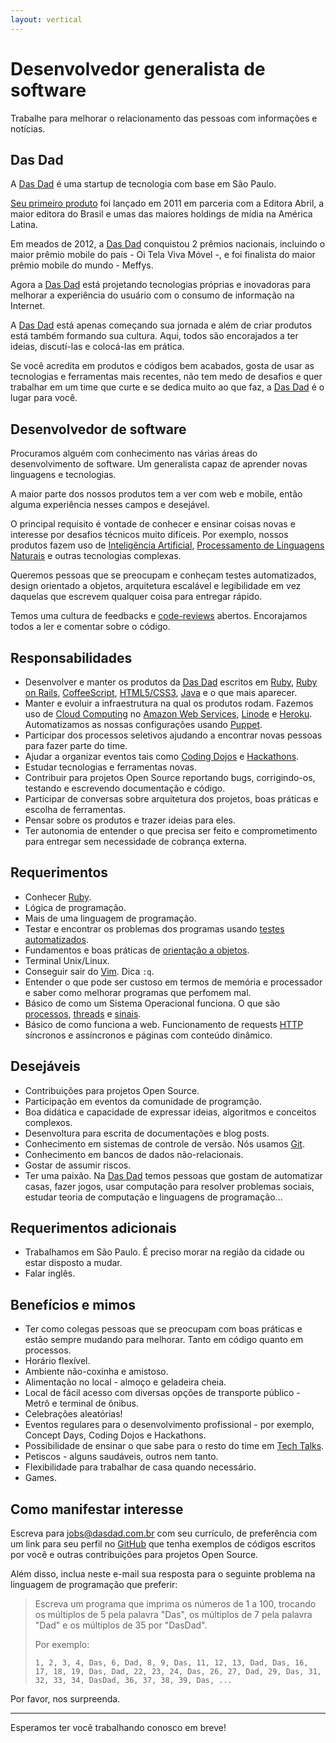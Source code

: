 ```yaml
---
layout: vertical
---
```


Desenvolvedor generalista de software
=====================================

Trabalhe para melhorar o relacionamento das pessoas com informações e notícias.

Das Dad
-------

A [Das Dad][das-dad] é uma startup de tecnologia com base em São Paulo.

[Seu primeiro produto][veja-24h] foi lançado em 2011 em parceria com a
Editora Abril, a maior editora do Brasil e umas das maiores holdings de mídia
na América Latina.

Em meados de 2012, a [Das Dad][das-dad] conquistou 2 prêmios nacionais,
incluindo o maior prêmio mobile do país - Oi Tela Viva Móvel -, e foi
finalista do maior prêmio mobile do mundo - Meffys.

Agora a [Das Dad][das-dad] está projetando tecnologias próprias e inovadoras
para melhorar a experiência do usuário com o consumo de informação na Internet.

A [Das Dad][das-dad] está apenas começando sua jornada e além de criar produtos
está também formando sua cultura. Aqui, todos são encorajados a ter ideias,
discutí-las e colocá-las em prática.

Se você acredita em produtos e códigos bem acabados, gosta de usar as
tecnologias e ferramentas mais recentes, não tem medo de desafios e quer
trabalhar em um time que curte e se dedica muito ao que faz, a
[Das Dad][das-dad] é o lugar para você.

Desenvolvedor de software
-------------------------

Procuramos alguém com conhecimento nas várias áreas do
desenvolvimento de software. Um generalista capaz de aprender novas linguagens
e tecnologias.

A maior parte dos nossos produtos tem a ver com web e mobile, então alguma
experiência nesses campos e desejável.

O principal requisito é vontade de conhecer e ensinar coisas novas e interesse
por desafios técnicos muito difíceis. Por exemplo, nossos produtos fazem uso
de [Inteligência Artificial][ia], [Processamento de Linguagens Naturais][pln]
e outras tecnologias complexas.

Queremos pessoas que se preocupam e conheçam testes automatizados, design
orientado a objetos, arquitetura escalável e legibilidade em vez daquelas que
escrevem qualquer coisa para entregar rápido.

Temos uma cultura de feedbacks e [code-reviews][code-reviews] abertos.
Encorajamos todos a ler e comentar sobre o código.

Responsabilidades
-----------------

* Desenvolver e manter os produtos da [Das Dad][das-dad] escritos em
  [Ruby][ruby], [Ruby on Rails][ruby-on-rails], [CoffeeScript][coffee-script],
  [HTML5/CSS3][html5-css3], [Java][java] e o que mais aparecer.
* Manter e evoluir a infraestrutura na qual os produtos rodam. Fazemos uso de
  [Cloud Computing][cloud-computing] no
  [Amazon Web Services][amazon-web-services], [Linode][linode] e
  [Heroku][heroku]. Automatizamos as nossas configurações usando
  [Puppet][puppet].
* Participar dos processos seletivos ajudando a encontrar novas pessoas para
  fazer parte do time.
* Ajudar a organizar eventos tais como [Coding Dojos][coding-dojos] e
  [Hackathons][hackathons].
* Estudar tecnologias e ferramentas novas.
* Contribuir para projetos Open Source reportando bugs, corrigindo-os, testando
  e escrevendo documentação e código.
* Participar de conversas sobre arquitetura dos projetos, boas práticas e
  escolha de ferramentas.
* Pensar sobre os produtos e trazer ideias para eles.
* Ter autonomia de entender o que precisa ser feito e comprometimento para
  entregar sem necessidade de cobrança externa.

Requerimentos
-------------

* Conhecer [Ruby][ruby].
* Lógica de programação.
* Mais de uma linguagem de programação.
* Testar e encontrar os problemas dos programas usando
  [testes automatizados][testes-automatizados].
* Fundamentos e boas práticas de [orientação a objetos][orientacao-a-objetos].
* Terminal Unix/Linux.
* Conseguir sair do [Vim][vim]. Dica ```:q```.
* Entender o que pode ser custoso em termos de memória e processador e saber
  como melhorar programas que perfomem mal.
* Básico de como um Sistema Operacional funciona. O que são
  [processos][processos], [threads][threads] e [sinais][sinais].
* Básico de como funciona a web. Funcionamento de requests [HTTP][http]
  síncronos e assíncronos e páginas com conteúdo dinâmico.

Desejáveis
----------

* Contribuições para projetos Open Source.
* Participação em eventos da comunidade de programção.
* Boa didática e capacidade de expressar ideias, algoritmos e conceitos
  complexos.
* Desenvoltura para escrita de documentações e blog posts.
* Conhecimento em sistemas de controle de versão. Nós usamos [Git][git].
* Conhecimento em bancos de dados não-relacionais.
* Gostar de assumir riscos.
* Ter uma paixão. Na [Das Dad][das-dad] temos pessoas que gostam de automatizar
  casas, fazer jogos, usar computação para resolver problemas sociais, estudar
  teoria de computação e linguagens de programação...

Requerimentos adicionais
------------------------

* Trabalhamos em São Paulo. É preciso morar na região da cidade ou estar
  disposto a mudar.
* Falar inglês.

Benefícios e mimos
------------------

* Ter como colegas pessoas que se preocupam com boas práticas e estão sempre
  mudando para melhorar. Tanto em código quanto em processos.
* Horário flexível.
* Ambiente não-coxinha e amistoso.
* Alimentação no local - almoço e geladeira cheia.
* Local de fácil acesso com diversas opções de transporte público - Metrô e
  terminal de ônibus.
* Celebrações aleatórias!
* Eventos regulares para o desenvolvimento profissional - por exemplo, Concept
  Days, Coding Dojos e Hackathons.
* Possibilidade de ensinar o que sabe para o resto do time em
  [Tech Talks][tech-talks].
* Petiscos - alguns saudáveis, outros nem tanto.
* Flexibilidade para trabalhar de casa quando necessário.
* Games.

Como manifestar interesse
-------------------------

Escreva para [jobs@dasdad.com.br][e-mail-jobs] com seu currículo, de
preferência com um link para seu perfil no [GitHub][github] que tenha exemplos
de códigos escritos por você e outras contribuições para projetos Open Source.

Além disso, inclua neste e-mail sua resposta para o seguinte problema na
linguagem de programação que preferir:

> Escreva um programa que imprima os números de 1 a 100, trocando os múltiplos
> de 5 pela palavra "Das", os múltiplos de 7 pela palavra "Dad" e os múltiplos
> de 35 por "DasDad".
>
> Por exemplo:
>
> ```
> 1, 2, 3, 4, Das, 6, Dad, 8, 9, Das, 11, 12, 13, Dad, Das, 16, 17, 18, 19, Das, Dad, 22, 23, 24, Das, 26, 27, Dad, 29, Das, 31, 32, 33, 34, DasDad, 36, 37, 38, 39, Das, ...
> ```

Por favor, nos surpreenda.

---

Esperamos ter você trabalhando conosco em breve!


[veja-24h]: https://itunes.apple.com/br/app/24-horas-veja.com/id490824159
[ia]: https://en.wikipedia.org/wiki/Artificial_intelligence
[pln]: https://en.wikipedia.org/wiki/Natural_language_processing
[das-dad]: http://www.dasdad.com.br/
[code-reviews]: https://en.wikipedia.org/wiki/Code_review
[objective-c]: https://developer.apple.com/library/mac/navigation/
[ruby]: http://www.ruby-lang.org/en/
[ruby-on-rails]: http://rubyonrails.org/
[coffee-script]: http://coffeescript.org/
[html5-css3]: https://developer.mozilla.org/en-US/docs/Web/Guide/HTML/HTML5?redirectlocale=en-US&redirectslug=HTML%2FHTML5
[java]: https://www.java.com/en/
[cloud-computing]: https://en.wikipedia.org/wiki/Cloud_computing
[amazon-web-services]: http://aws.amazon.com/
[linode]: https://www.linode.com/
[heroku]: https://www.heroku.com/
[puppet]: https://puppetlabs.com/
[coding-dojos]: http://codingdojo.org/
[hackathons]: https://en.wikipedia.org/wiki/Hackathon
[tech-talks]: https://github.com/dasdad/tech-talks
[orientacao-a-objetos]: https://pt.wikipedia.org/wiki/Orienta%C3%A7%C3%A3o_a_objetos
[testes-automatizados]: https://en.wikipedia.org/wiki/Test_automation
[processos]: https://en.wikipedia.org/wiki/Process_(computing)
[threads]: https://en.wikipedia.org/wiki/Thread_(computer_science)
[sinais]: https://en.wikipedia.org/wiki/Unix_signal
[http]: https://en.wikipedia.org/wiki/Http
[git]: http://git-scm.com/
[e-mail-jobs]: jobs@dasdad.com.br
[github]: https://github.com/
[vim]: http://www.vim.org/
